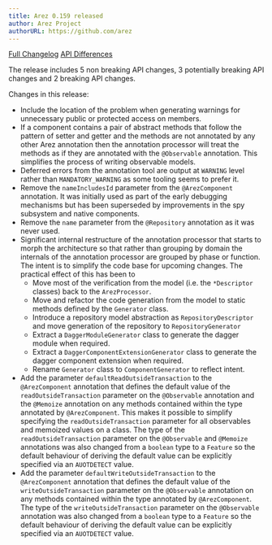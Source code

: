 ```yaml
---
title: Arez 0.159 released
author: Arez Project
authorURL: https://github.com/arez
---
```


[Full Changelog](https://github.com/arez/arez/compare/v0.158...v0.159)
[API Differences](/api-diff/?key=arez&old=0.158&new=0.159)

The release includes 5 non breaking API changes, 3 potentially breaking API changes and 2 breaking API changes.

Changes in this release:

* Include the location of the problem when generating warnings for unnecessary public or protected access on members.
* If a component contains a pair of abstract methods that follow the pattern of setter and getter and the methods are not annotated by any other Arez annotation then the annotation processor will treat the methods as if they are annotated with the `@Observable` annotation. This simplifies the process of writing observable models.
* Deferred errors from the annotation tool are output at `WARNING` level rather than `MANDATORY_WARNING` as some tooling seems to prefer it.
* Remove the `nameIncludesId` parameter from the `@ArezComponent` annotation. It was initially used as part of the early debugging mechanisms but has been superseded by improvements in the spy subsystem and native components.
* Remove the `name` parameter from the `@Repository` annotation as it was never used.
* Significant internal restructure of the annotation processor that starts to morph the architecture so that rather than grouping by domain the internals of the annotation processor are grouped by phase or function. The intent is to simplify the code base for upcoming changes. The practical effect of this has been to
  * Move most of the verification from the model (i.e. the `*Descriptor` classes) back to the `ArezProcessor`.
  * Move and refactor the code generation from the model to static methods defined by the `Generator` class.
  * Introduce a repository model abstraction as `RepositoryDescriptor` and move generation of the repository to `RepositoryGenerator`
  * Extract a `DaggerModuleGenerator` class to generate the dagger module when required.
  * Extract a `DaggerComponentExtensionGenerator` class to generate the dagger component extension when required.
  * Rename `Generator` class to `ComponentGenerator` to reflect intent.
* Add the parameter `defaultReadOutsideTransaction` to the `@ArezComponent` annotation that defines the default value of the `readOutsideTransaction` parameter on the `@Observable` annotation and the `@Memoize` annotation on any methods contained within the type annotated by `@ArezComponent`. This makes it possible to simplify specifying the `readOutsideTransaction` parameter for all observables and memoized values on a class. The type of the `readOutsideTransaction` parameter on the `@Observable` and `@Memoize` annotations was also changed from a `boolean` type to a `Feature` so the default behaviour of deriving the default value can be explicitly specified via an `AUOTDETECT` value.
* Add the parameter `defaultWriteOutsideTransaction` to the `@ArezComponent` annotation that defines the default value of the `writeOutsideTransaction` parameter on the `@Observable` annotation on any methods contained within the type annotated by `@ArezComponent`. The type of the `writeOutsideTransaction` parameter on the `@Observable` annotation was also changed from a `boolean` type to a `Feature` so the default behaviour of deriving the default value can be explicitly specified via an `AUOTDETECT` value.

